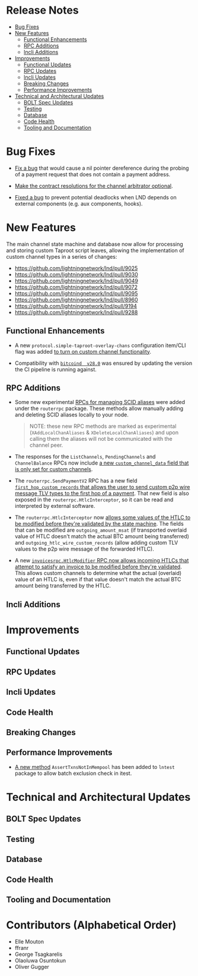 # Release Notes
- [Bug Fixes](#bug-fixes)
- [New Features](#new-features)
    - [Functional Enhancements](#functional-enhancements)
    - [RPC Additions](#rpc-additions)
    - [lncli Additions](#lncli-additions)
- [Improvements](#improvements)
    - [Functional Updates](#functional-updates)
    - [RPC Updates](#rpc-updates)
    - [lncli Updates](#lncli-updates)
    - [Breaking Changes](#breaking-changes)
    - [Performance Improvements](#performance-improvements)
- [Technical and Architectural Updates](#technical-and-architectural-updates)
    - [BOLT Spec Updates](#bolt-spec-updates)
    - [Testing](#testing)
    - [Database](#database)
    - [Code Health](#code-health)
    - [Tooling and Documentation](#tooling-and-documentation)

# Bug Fixes

* [Fix a bug](https://github.com/lightningnetwork/lnd/pull/9134) that would
  cause a nil pointer dereference during the probing of a payment request that
  does not contain a payment address.

* [Make the contract resolutions for the channel arbitrator optional](
  https://github.com/lightningnetwork/lnd/pull/9253).

* [Fixed a bug](https://github.com/lightningnetwork/lnd/pull/9324) to prevent
  potential deadlocks when LND depends on external components (e.g. aux
  components, hooks).

# New Features

The main channel state machine and database now allow for processing and storing
custom Taproot script leaves, allowing the implementation of custom channel
types in a series of changes:
  * https://github.com/lightningnetwork/lnd/pull/9025
  * https://github.com/lightningnetwork/lnd/pull/9030
  * https://github.com/lightningnetwork/lnd/pull/9049
  * https://github.com/lightningnetwork/lnd/pull/9072
  * https://github.com/lightningnetwork/lnd/pull/9095
  * https://github.com/lightningnetwork/lnd/pull/8960
  * https://github.com/lightningnetwork/lnd/pull/9194
  * https://github.com/lightningnetwork/lnd/pull/9288

## Functional Enhancements

* A new `protocol.simple-taproot-overlay-chans` configuration item/CLI flag was
  added [to turn on custom channel
  functionality](https://github.com/lightningnetwork/lnd/pull/8960).

* Compatibility with [`bitcoind 
  v28.0`](https://github.com/lightningnetwork/lnd/pull/9059) was ensured by
  updating the version the CI pipeline is running against.

## RPC Additions

* Some new experimental [RPCs for managing SCID
  aliases](https://github.com/lightningnetwork/lnd/pull/8960) were added under
  the `routerrpc` package. These methods allow manually adding and deleting SCID
  aliases locally to your node.
  > NOTE: these new RPC methods are marked as experimental
  (`XAddLocalChanAliases` & `XDeleteLocalChanAliases`) and upon calling
  them the aliases will not be communicated with the channel peer.

* The responses for the `ListChannels`, `PendingChannels` and `ChannelBalance`
  RPCs now include [a new `custom_channel_data` field that is only set for 
  custom channels](https://github.com/lightningnetwork/lnd/pull/8960).

* The `routerrpc.SendPaymentV2` RPC has a new field [`first_hop_custom_records`
  that allows the user to send custom p2p wire message TLV types to the first
  hop of a payment](https://github.com/lightningnetwork/lnd/pull/8960).
  That new field is also exposed in the `routerrpc.HtlcInterceptor`, so it can
  be read and interpreted by external software.

* The `routerrpc.HtlcInterceptor` now [allows some values of the HTLC to be
  modified before they're validated by the state
  machine](https://github.com/lightningnetwork/lnd/pull/8960). The fields that
  can be modified are `outgoing_amount_msat` (if transported overlaid value of
  HTLC doesn't match the actual BTC amount being transferred) and
  `outgoing_htlc_wire_custom_records` (allow adding custom TLV values to the
  p2p wire message of the forwarded HTLC).

* A new [`invoicesrpc.HtlcModifier` RPC now allows incoming HTLCs that attempt
  to satisfy an invoice to be modified before they're
  validated](https://github.com/lightningnetwork/lnd/pull/8960). This allows
  custom channels to determine what the actual (overlaid) value of an HTLC is,
  even if that value doesn't match the actual BTC amount being transferred by
  the HTLC.

## lncli Additions

# Improvements
## Functional Updates

## RPC Updates

## lncli Updates


## Code Health

## Breaking Changes
## Performance Improvements

* [A new method](https://github.com/lightningnetwork/lnd/pull/9195)
  `AssertTxnsNotInMempool` has been added to `lntest` package to allow batch
  exclusion check in itest.

# Technical and Architectural Updates
## BOLT Spec Updates

## Testing
## Database

## Code Health

## Tooling and Documentation

# Contributors (Alphabetical Order)

* Elle Mouton
* ffranr
* George Tsagkarelis
* Olaoluwa Osuntokun
* Oliver Gugger

